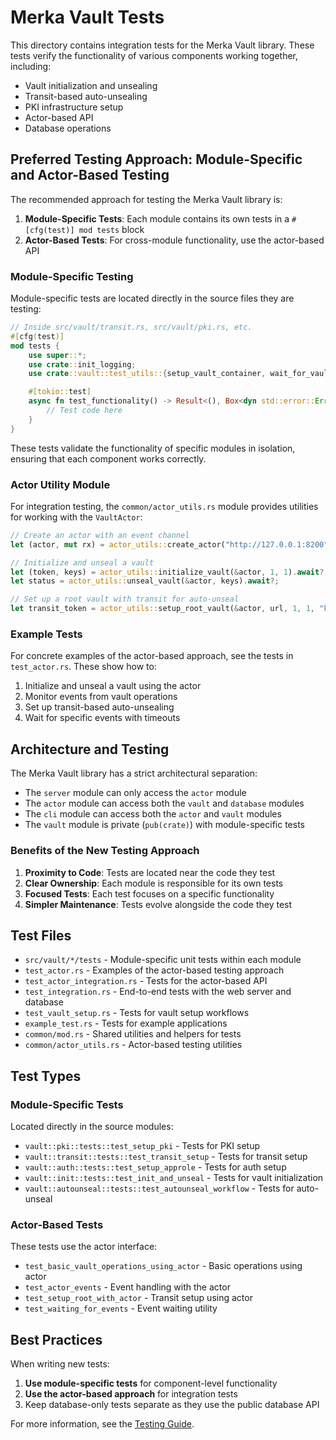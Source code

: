 # Merka Vault Tests

This directory contains integration tests for the Merka Vault library. These tests verify the functionality of various components working together, including:

- Vault initialization and unsealing
- Transit-based auto-unsealing
- PKI infrastructure setup
- Actor-based API
- Database operations

## Preferred Testing Approach: Module-Specific and Actor-Based Testing

The recommended approach for testing the Merka Vault library is:

1. **Module-Specific Tests**: Each module contains its own tests in a `#[cfg(test)] mod tests` block
2. **Actor-Based Tests**: For cross-module functionality, use the actor-based API

### Module-Specific Testing

Module-specific tests are located directly in the source files they are testing:

```rust
// Inside src/vault/transit.rs, src/vault/pki.rs, etc.
#[cfg(test)]
mod tests {
    use super::*;
    use crate::init_logging;
    use crate::vault::test_utils::{setup_vault_container, wait_for_vault_ready, VaultMode};

    #[tokio::test]
    async fn test_functionality() -> Result<(), Box<dyn std::error::Error>> {
        // Test code here
    }
}
```

These tests validate the functionality of specific modules in isolation, ensuring that each component works correctly.

### Actor Utility Module

For integration testing, the `common/actor_utils.rs` module provides utilities for working with the `VaultActor`:

```rust
// Create an actor with an event channel
let (actor, mut rx) = actor_utils::create_actor("http://127.0.0.1:8200", None);

// Initialize and unseal a vault
let (token, keys) = actor_utils::initialize_vault(&actor, 1, 1).await?;
let status = actor_utils::unseal_vault(&actor, keys).await?;

// Set up a root vault with transit for auto-unseal
let transit_token = actor_utils::setup_root_vault(&actor, url, 1, 1, "key-name").await?;
```

### Example Tests

For concrete examples of the actor-based approach, see the tests in `test_actor.rs`. These show how to:

1. Initialize and unseal a vault using the actor
2. Monitor events from vault operations
3. Set up transit-based auto-unsealing
4. Wait for specific events with timeouts

## Architecture and Testing

The Merka Vault library has a strict architectural separation:

- The `server` module can only access the `actor` module
- The `actor` module can access both the `vault` and `database` modules
- The `cli` module can access both the `actor` and `vault` modules
- The `vault` module is private (`pub(crate)`) with module-specific tests

### Benefits of the New Testing Approach

1. **Proximity to Code**: Tests are located near the code they test
2. **Clear Ownership**: Each module is responsible for its own tests
3. **Focused Tests**: Each test focuses on a specific functionality
4. **Simpler Maintenance**: Tests evolve alongside the code they test

## Test Files

- `src/vault/*/tests` - Module-specific unit tests within each module
- `test_actor.rs` - Examples of the actor-based testing approach
- `test_actor_integration.rs` - Tests for the actor-based API
- `test_integration.rs` - End-to-end tests with the web server and database
- `test_vault_setup.rs` - Tests for vault setup workflows
- `example_test.rs` - Tests for example applications
- `common/mod.rs` - Shared utilities and helpers for tests
- `common/actor_utils.rs` - Actor-based testing utilities

## Test Types

### Module-Specific Tests

Located directly in the source modules:

- `vault::pki::tests::test_setup_pki` - Tests for PKI setup
- `vault::transit::tests::test_transit_setup` - Tests for transit setup
- `vault::auth::tests::test_setup_approle` - Tests for auth setup
- `vault::init::tests::test_init_and_unseal` - Tests for vault initialization
- `vault::autounseal::tests::test_autounseal_workflow` - Tests for auto-unseal

### Actor-Based Tests

These tests use the actor interface:

- `test_basic_vault_operations_using_actor` - Basic operations using actor
- `test_actor_events` - Event handling with the actor
- `test_setup_root_with_actor` - Transit setup using actor
- `test_waiting_for_events` - Event waiting utility

## Best Practices

When writing new tests:

1. **Use module-specific tests** for component-level functionality
2. **Use the actor-based approach** for integration tests
3. Keep database-only tests separate as they use the public database API

For more information, see the [Testing Guide](../docs/testing.md).
